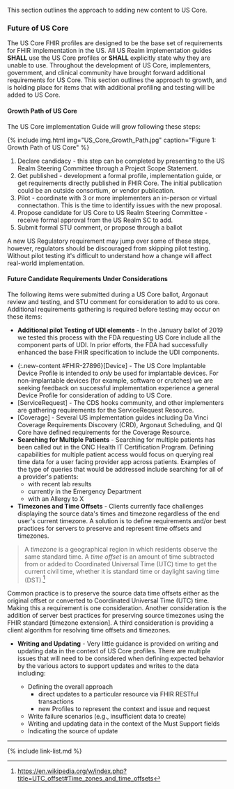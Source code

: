 
This section outlines the approach to adding new content to US Core.

### Future of US Core

The US Core FHIR profiles are designed to be the base set of requirements for FHIR implementation in the US. All US Realm implementation guides **SHALL** use the US Core profiles or **SHALL** explicitly state why they are unable to use. Throughout the development of US Core, implementers, government, and clinical community have brought forward additional requirements for US Core. This section outlines the approach to growth, and is holding place for items that with additional profiling and testing will be added to US Core.

#### Growth Path of US Core

The US Core implementation Guide will grow following these steps:

{% include img.html img="US_Core_Growth_Path.jpg" caption="Figure 1: Growth Path of US Core" %}

1. Declare candidacy - this step can be completed by presenting to the US Realm Steering Committee through a Project Scope Statement.
1. Get published - development a formal profile, implementation guide, or get requirements directly published in  FHIR Core. The initial publication could be an outside consortium, or vendor publication.
1. Pilot - coordinate with 3 or more implementers an in-person or virtual connectathon. This is the time to identify issues with the new proposal.
1. Propose candidate for US Core to US Realm Steering Committee - receive formal approval from the US Realm SC to add.
1. Submit formal STU comment, or propose through a ballot

A new US Regulatory requirement may jump over some of these steps, however, regulators should be discouraged from skipping pilot testing. Without pilot testing it's difficult to understand how a change will affect real-world implementation.



#### Future Candidate Requirements Under Considerations

The following items were submitted during a US Core ballot, Argonaut review and testing, and STU comment for consideration to add to us core. Additional requirements gathering is required before testing may occur on these items:

- **Additional pilot Testing of UDI elements** - In the January ballot of 2019 we tested this process with the FDA requesting US Core include all the component parts of UDI. In prior efforts, the FDA had successfully enhanced the base FHIR specification to include the UDI components.
* {:.new-content #FHIR-27896}[Device] - The US Core Implantable Device Profile is intended to *only* be used for implantable devices.  For non-implantable devices (for example, software or crutches) we are seeking feedback on successful implementation experience a general Device Profile for consideration of adding to US Core.
* [ServiceRequest] - The CDS hooks community, and other implementers are gathering requirements for the ServiceRequest Resource.
* [Coverage] - Several US implementation guides including Da Vinci Coverage Requirements Discovery (CRD), Argonaut Scheduling, and QI Core have defined requirements for the Coverage Resource.
* **Searching for Multiple Patients** - Searching for multiple patients has been called out in the ONC Health IT Certification Program.  Defining capabilities for multiple patient access would focus on querying real time data for a user facing provider app across patients. Examples of the type of queries that would be addressed include searching for all of a provider's patients:
    - with recent lab results  
    - currently in the Emergency Department
    - with an Allergy to X
* **Timezones and Time Offsets** - Clients currently face challenges displaying the source data's times and timezone regardless of the end user's current timezone.  A solution is to define requirements and/or best practices for servers to preserve and represent time offsets and timezones.  
>A *timezone* is a geographical region in which residents observe the same standard time. A *time offset* is an amount of time subtracted from or added to Coordinated Universal Time (UTC) time to get the current civil time, whether it is standard time or daylight saving time (DST).[^1]

  Common practice is to preserve the source data time offsets either as the original offset or converted to Coordinated Universal Time (UTC) time. Making this a requirement is one consideration.  Another consideration is the addition of server best practices for preserving source timezones using the FHIR standard [timezone extension]. A third consideration is providing a client algorithm for resolving time offsets and timezones.

* **Writing and Updating** - Very little guidance is provided on writing and updating data in the context of US Core profiles. There are multiple issues that will need to be considered when defining expected behavior by the various actors to support updates and writes to the data including:

  - Defining the overall approach
    -  direct updates to a particular resource via FHIR RESTful transactions
    - new Profiles to represent the context and issue and request
  - Write failure scenarios (e.g., insufficient data to create)
  - Writing and updating data in the context of the Must Support fields
  - Indicating the source of update

------------------------------------------------------------------------
[^1]: https://en.wikipedia.org/w/index.php?title=UTC_offset#Time_zones_and_time_offsets


{% include link-list.md %}
